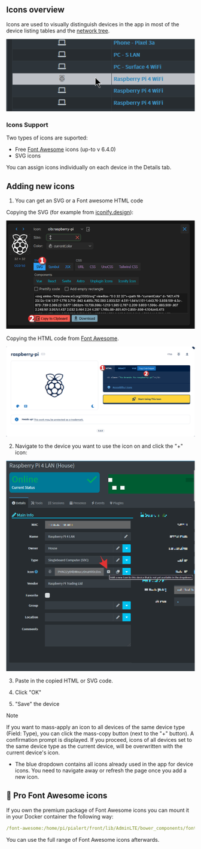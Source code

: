 ## Icons overview

Icons are used to visually distinguish devices in the app in most of the device listing tables and the [network tree](/docs/NETWORK_TREE.md). 

![Raspberry Pi with a brand icon](/docs/img/ICONS/devices-icons.png)

### Icons Support

Two types of icons are suported:

- Free [Font Awesome](https://fontawesome.com/search?o=r&m=free) icons (up-to v 6.4.0)
- SVG icons 

You can assign icons individually on each device in the Details tab.

## Adding new icons

1. You can get an SVG or a Font awesome HTML code

Copying the SVG (for example from [iconify.design](https://icon-sets.iconify.design/)): 

![iconify svg](/docs/img/ICONS/iconify_design_copy_svg.png)

Copying the HTML code from [Font Awesome](https://fontawesome.com/search?o=r&m=free).

![Font awesome](/docs/img/ICONS/font_awesome_copy_html.png)

2. Navigate to the device you want to use the icon on and click the "+" icon:

![preview](/docs/img/ICONS/device_add_icon.png)

3. Paste in the copied HTML or SVG code.

4. Click "OK"

5. "Save" the device

> [!NOTE] 
> If you want to mass-apply an icon to all devices of the same device type (Field: Type), you can click the mass-copy button (next to the "+" button). A confirmation prompt is displayed. If you proceed, icons of all devices set to the same device type as the current device, will be overwritten with the current device's icon.

- The blue dropdown contains all icons already used in the app for device icons. You need to navigate away or refresh the page once you add a new icon. 

## 🌟 Pro Font Awesome icons

If you own the premium package of Font Awesome icons you can mount it in your Docker container the following way:

```yaml
/font-awesome:/home/pi/pialert/front/lib/AdminLTE/bower_components/font-awesome:ro
```

You can use the full range of Font Awesome icons afterwards. 

